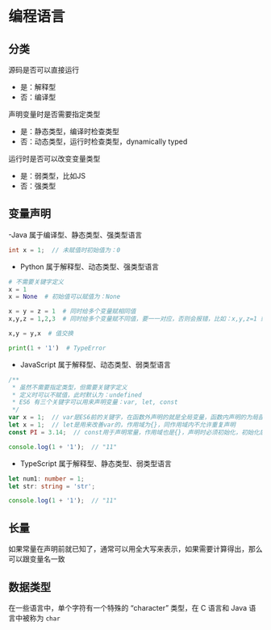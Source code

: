 # 编程语言

## 分类

源码是否可以直接运行

- 是：解释型
- 否：编译型

声明变量时是否需要指定类型

- 是：静态类型，编译时检查类型
- 否：动态类型，运行时检查类型，dynamically typed

运行时是否可以改变变量类型

- 是：弱类型，比如JS
- 否：强类型

## 变量声明

-Java 属于编译型、静态类型、强类型语言

``` java
int x = 1;  // 未赋值时初始值为：0
```

- Python 属于解释型、动态类型、强类型语言

```python
# 不需要关键字定义
x = 1
x = None  # 初始值可以赋值为：None

x = y = z = 1  # 同时给多个变量赋相同值
x,y,z = 1,2,3  # 同时给多个变量赋不同值，要一一对应，否则会报错，比如：x,y,z=1 或 x,y=1,2,3 都是不对的

x,y = y,x  # 值交换

print(1 + '1')  # TypeError
```

- JavaScript 属于解释型、动态类型、弱类型语言

``` javascript
/**
 * 虽然不需要指定类型，但需要关键字定义
 * 定义时可以不赋值，此时默认为：undefined
 * ES6 有三个关键字可以用来声明变量：var, let, const
 */
var x = 1;  // var是ES6前的关键字，在函数外声明的就是全局变量，函数内声明的为局部变量
let x = 1;  // let是用来改善var的，作用域为{}，同作用域内不允许重复声明
const PI = 3.14;  // const用于声明常量，作用域也是{}，声明时必须初始化，初始化后不能重新赋值

console.log(1 + '1');  // "11"
```

- TypeScript 属于解释型、静态类型、弱类型语言

```typescript
let num1: number = 1;
let str: string = 'str';

console.log(1 + '1');  // "11"
```

## 长量

如果常量在声明前就已知了，通常可以用全大写来表示，如果需要计算得出，那么可以跟变量名一致

## 数据类型

在一些语言中，单个字符有一个特殊的 “character” 类型，在 C 语言和 Java 语言中被称为 `char`

